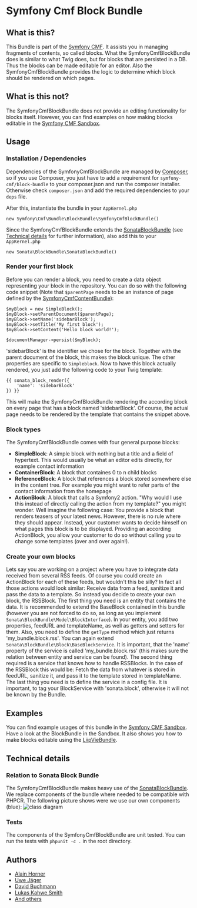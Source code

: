 # Symfony Cmf Block Bundle

## What is this?
This Bundle is part of the [Symfony CMF](http://cmf.symfony.com/). It assists you in managing fragments of contents, so called blocks. What the SymfonyCmfBlockBundle does is similar to what Twig does, but for blocks that are persisted in a DB. Thus the blocks can be made editable for an editor. Also the SymfonyCmfBlockBundle provides the logic to determine which block should be rendered on which pages.

## What is this not?
The SymfonyCmfBlockBundle does not provide an editing functionality for blocks itself. However, you can find examples on how making blocks editable in the [Symfony CMF Sandbox](https://github.com/symfony-cmf/cmf-sandbox).

## Usage

### Installation / Dependencies

Dependencies of the SymfonyCmfBlockBundle are managed by [Composer](https://github.com/composer/composer), so if you use Composer, you just have to add a requirement for ```symfony-cmf/block-bundle``` to your composer.json and run the composer installer. Otherwise check ```composer.json``` and add the required dependencies to your ```deps``` file.

After this, instantiate the bundle in your ```AppKernel.php```

    new Symfony\Cmf\Bundle\BlockBundle\SymfonyCmfBlockBundle()
Since the SymfonyCmfBlockBundle extends the [SonataBlockBundle](https://github.com/sonata-project/SonataBlockBundle) (see [Technical details](#technical-details) for further information), also add this to your ```AppKernel.php```

    new Sonata\BlockBundle\SonataBlockBundle()

### Render your first block
Before you can render a block, you need to create a data object representing your block in the repository. You can do so with the following code snippet (Note that ```$parentPage``` needs to be an instance of page defined by the [SymfonyCmfContentBundle](https://github.com/symfony-cmf/ContentBundle)):

    $myBlock = new SimpleBlock();
    $myBlock->setParentDocument($parentPage);
    $myBlock->setName('sidebarBlock');
    $myBlock->setTitle('My first block');
    $myBlock->setContent('Hello block world!');

    $documentManager->persist($myBlock);

'sidebarBlock' is the identifier we chose for the block. Together with the parent document of the block, this makes the block unique. The other properties are specific to ```Simpleblock```.
Now to have this block actually rendered, you just add the following code to your Twig template:

    {{ sonata_block_render({
        'name': 'sidebarBlock'
    }) }}

This will make the SymfonyCmfBlockBundle rendering the according block on every page that has a block named 'sidebarBlock'. Of course, the actual page needs to be rendered by the template that contains the snippet above.

### Block types
The SymfonyCmfBlockBundle comes with four general purpose blocks:
* __SimpleBlock__: A simple block with nothing but a title and a field of hypertext. This would usually be what an editor edits directly, for example contact information
* __ContainerBlock__: A block that containes 0 to n child blocks
* __ReferenceBlock__: A block that references a block stored somewhere else in the content tree. For example you might want to refer parts of the contact information from the homepage
* __ActionBlock__: A block that calls a Symfony2 action. "Why would I use this instead of directly calling the action from my template?" you might wonder. Well imagine the following case: You provide a block that renders teasers of your latest news. However, there is no rule where they should appear. Instead, your customer wants to decide himself on what pages this block is to be displayed. Providing an according ActionBlock, you allow your customer to do so without calling you to change some templates (over and over again!).

### Create your own blocks
Lets say you are working on a project where you have to integrate data received from several RSS feeds. Of course you could create an ActionBlock for each of these feeds, but wouldn't this be silly? In fact all those actions would look similar: Receive data from a feed, sanitize it and pass the data to a template. So instead you decide to create your own block, the RSSBlock.
The first thing you need is an entity that contains the data. It is recommended to extend the BaseBlock contained in this bundle (however you are not forced to do so, as long as you implement ```Sonata\BlockBundle\Model\BlockInterface```). In your entity, you add two properties, feedURL and templateName, as well as getters and setters for them. Also, you need to define the ```getType``` method which just returns 'my_bundle.block.rss'. You can again extend ```Sonata\BlockBundle\Block\BaseBlockService```. It is important, that the 'name' property of the service is called 'my_bundle.block.rss' (this makes sure the relation between entity and service can be found).
The second thing required is a service that knows how to handle RSSBlocks. In the case of the RSSBlock this would be: Fetch the data from whatever is stored in feedURL, sanitize it, and pass it to the template stored in templateName.
The last thing you need is to define the service in a config file. It is important, to tag your BlockService with 'sonata.block', otherwise it will not be known by the Bundle.

## Examples
You can find example usages of this bundle in the [Symfony CMF Sandbox](https://github.com/symfony-cmf/cmf-sandbox). Have a look at the BlockBundle in the Sandbox. It also shows you how to make blocks editable using the [LiipVieBundle](https://github.com/liip/LiipVieBundle).

## Technical details

### Relation to Sonata Block Bundle
The SymfonyCmfBlockBundle makes heavy use of the [SonataBlockBundle](https://github.com/sonata-project/SonataBlockBundle). We replace components of the bundle where needed to be compatible with PHPCR. The following picture shows were we use our own components (blue):
![class diagram](https://github.com/symfony-cmf/BlockBundle/raw/master/docs/classdiagram.jpg)

### Tests
The components of the SymfonyCmfBlockBundle are unit tested. You can run the tests with ```phpunit -c .``` in the root directory.

## Authors
* [Alain Horner](https://github.com/elHornair)
* [Uwe Jäger](https://github.com/uwej711)
* [David Buchmann](https://github.com/dbu)
* [Lukas Kahwe Smith](https://github.com/lsmith77)
* [And others](https://github.com/symfony-cmf/BlockBundle/contributors)

